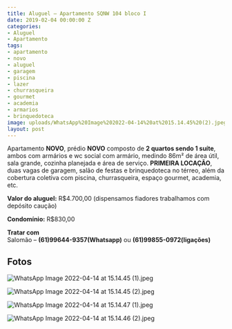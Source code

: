 ```yaml
---
title: Aluguel – Apartamento SQNW 104 bloco I
date: 2019-02-04 00:00:00 Z
categories:
- Aluguel
- Apartamento
tags:
- apartamento
- novo
- aluguel
- garagem
- piscina
- lazer
- churrasqueira
- gourmet
- academia
- armarios
- brinquedoteca
image: uploads/WhatsApp%20Image%202022-04-14%20at%2015.14.45%20(2).jpeg
layout: post
---
```


Apartamento **NOVO**, prédio **NOVO** composto de **2 quartos sendo 1 suíte**, ambos com armários e wc social com armário, medindo 86m² de área útil, sala grande, cozinha planejada e área de serviço. **PRIMEIRA LOCAÇÃO**,  duas vagas de garagem, salão de festas e brinquedoteca no térreo, além da cobertura coletiva com piscina, churrasqueira, espaço gourmet, academia, etc.

**Valor do aluguel:** 
R$4.700,00 (dispensamos fiadores trabalhamos com depósito caução) 

**Condomínio:** 
R$830,00

**Tratar com**  
Salomão – **(61)99644-9357(Whatsapp)** ou **(61)99855-0972(ligações)**


## **Fotos**

![WhatsApp Image 2022-04-14 at 15.14.45 (1).jpeg](/uploads/WhatsApp%20Image%202022-04-14%20at%2015.14.45%20(1).jpeg)

![WhatsApp Image 2022-04-14 at 15.14.45 (2).jpeg](/uploads/WhatsApp%20Image%202022-04-14%20at%2015.14.45%20(2).jpeg)

![WhatsApp Image 2022-04-14 at 15.14.47 (1).jpeg](/uploads/WhatsApp%20Image%202022-04-14%20at%2015.14.47%20(1).jpeg)
 
![WhatsApp Image 2022-04-14 at 15.14.46 (2).jpeg](/uploads/WhatsApp%20Image%202022-04-14%20at%2015.14.46%20(2).jpeg)